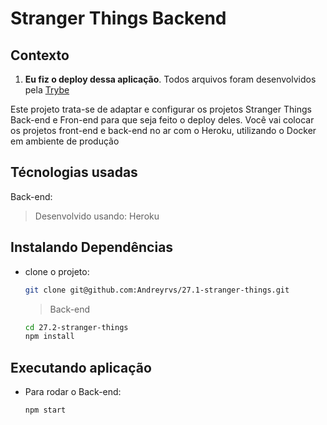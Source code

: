 # Stranger Things Backend

## Contexto

1. **Eu fiz o deploy dessa aplicação**. Todos arquivos foram desenvolvidos pela [Trybe](https://www.betrybe.com/)

Este projeto trata-se de adaptar e configurar os projetos Stranger Things Back-end e Fron-end para que seja feito o deploy deles. Você vai colocar os projetos front-end e back-end no ar com o Heroku, utilizando o Docker em ambiente de produção

<!-- 
> Utiliza a API []()
 -->

<!-- 
Colegas que contribuíram para a realização do projeto:

- [@colega1](https://github.com/ "github")
- [@colega2](https://github.com/ "github")
 -->

## Técnologias usadas

Back-end:
> Desenvolvido usando: Heroku

<!-- ## Habilidades

Adquiri essas habilidades ao desenvolver esse projeto: -->

<!-- ## Preview da Aplicação

| ![Login](./aplicacao-) | ![Home](./aplicacao-) |
| ----------- | ----------- | -->

## Instalando Dependências

- clone o projeto:

  ```bash
  git clone git@github.com:Andreyrvs/27.1-stranger-things.git
  ```

  > Back-end

  ```bash
  cd 27.2-stranger-things
  npm install
  ```

## Executando aplicação

- Para rodar o Back-end:

  ```bash
  npm start
  ```

